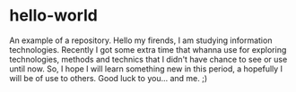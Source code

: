 # hello-world
An example of a repository.
Hello my firends, I am studying information technologies. Recently I got some extra time that whanna use for exploring technologies, methods and technics that I didn't have chance to see or use until now. So, I hope I will learn something new in this period, a hopefully I will be of use to others. Good luck to you... and me. ;)
